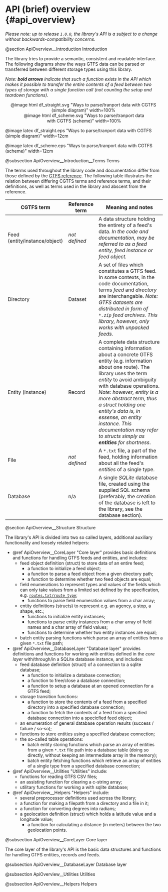# API (brief) overview {#api_overview}

*Please note: up to release `1.0.0`, the library's API is a subject to a change without backwards-compatibility concerns.*

@section ApiOverview__Introduction Introduction

The library tries to provide a semantic, consistent and readable interface. The following diagrams show the ways GTFS data can be parsed or transferred between different storage types using this library.

_Note: **bold arrows** indicate that such a function exists in the API which makes it possible to transfer the entire contents of a feed between two types of storage with a single function call (not counting the setup and teardown functions)._

<div style="text-align: center;">
<div style="display: inline-block; width: 100%; max-width: 500px; padding-right: 5%;">
@image html df_straight.svg "Ways to parse/tranport data with CGTFS (simple diagram)" width=100%
</div>
<div style="display: inline-block; width: 100%; max-width: 400px;">
@image html df_scheme.svg "Ways to parse/tranport data with CGTFS (scheme)" width=100%
</div>
</div>

@image latex df_straight.eps "Ways to parse/tranport data with CGTFS (simple diagram)" width=12cm

@image latex df_scheme.eps "Ways to parse/tranport data with CGTFS (scheme)" width=12cm


@subsection ApiOverview__Introduction__Terms Terms

The terms used throughout the library code and documentation differ from those defined by the [GTFS reference](https://developers.google.com/transit/gtfs/reference/#term-definitions). The following table illustrates the relation between differing CGTFS terms and reference terms, and their definitions, as well as terms used in the library and abscent from the reference.

| CGTFS term | Reference term | Meaning and notes |
| ---------- | -------------- | ----------------- |
| Feed (entity/instance/object) | *not defined* | A data structure holding the entirety of a feed's data. *In the code and documentation, may be referred to as a feed entity, feed instance or feed object.* |
| Directory | Dataset | A set of files which constitutes a GTFS feed. In some contexts, in the code documentation, terms *feed* and *directory* are interchangable. *Note: GTFS datasets are distributed in form of `*.zip` feed archives. This library, however, only works with unpacked feeds.* |
| Entity (instance) | Record | A complete data structure containing information about a concrete GTFS entity (e.g. information about one route). The library uses the term *entity* to avoid ambiguity with database operations. _Note: however, *entity* is a more abstract term, thus a struct holding one entity's data is, in essense, an entity instance. This documentation may refer to structs simply as **entities** for shortness_. |
| File | *not defined* | A `*.txt` file, a part of the feed, holding information about all the feed's *entities* of a single type. |
| Database | n/a | A single *SQLite* database file, created using the supplied SQL schema (preferably, the creation of the database is left to the library, see the database section). |


@section ApiOverview__Structure Structure

The library's API is divided into two so called layers, additional auxiliary functionality and loosely related helpers: 

  - @ref ApiOverview__CoreLayer "Core layer" provides basic definitions and functions for handling GTFS feeds and entities, and includes:
    - feed object definition (struct) to store data of an entire feed;
      - a function to initialize a feed object;
      - a function to parse a feed object from a given directory path;
      - a function to determine whether two feed objects are equal;
    - field enumerations to represent types and values of the fields which can only take values from a limited set defined by the specification, e.g. [`routes.txt/route type`](https://developers.google.com/transit/gtfs/reference/#routestxt);
      - functions to parse field enumeration values from a char array;
    - entity definitions (structs) to represent e.g. an agency, a stop, a shape, etc.;
      - functions to initialize entity instances;
      - functions to parse entity instances from a char array of field names and a char array of field values;
      - functions to determine whether two entity instances are equal;
    - batch entity parsing functions which parse an array of entities from a given `*.txt` file path;
  - @ref ApiOverview__DatabaseLayer "Database layer" provides definitions and functions for working with entities defined in the *core layer* with/through/in a SQLite database instance, and includes:
    - feed database definition (struct) of a connection to a sqlite database;
      - a function to initialize a database connection;
      - a function to free/close a database connection;
      - a function to setup a database at an opened connection for a GTFS feed;
    - storage transition functions:
      - a function to store the contents of a feed from a specified directory into a specified database connection;
      - a function to fetch the contents of a feed from a specified database connection into a specicfied feed object;
    - an enumeration of general database operation results (success / failure / so-so);
    - functions to store entities using a specified database connection;
    - the so-called table operations:
      - batch entity storing functions which parse an array of entities from a given `*.txt` file path into a database table (doing so directly, without keeping an intermediate array in the memory);
      - batch entity fetching functions which retrieve an array of entities of a single type from a specified database connection;
  - @ref ApiOverview__Utilities "Utilities" include:
    - functions for reading GTFS CSV files;
    - an assisting function for clearing a c-string array;
    - utilitary functions for working a with sqlite database;
  - @ref ApiOverview__Helpers "Helpers" include:
    - several preprocessor definitions used across the library;
    - a function for making a filepath from a directory and a file in it;
    - a function for converting degrees into radians;
    - a geolocation definition (struct) which holds a latitude value and a longitude value;
      - a function for calculating a distance (in meters) between the two geolocation points.


@subsection ApiOverview__CoreLayer Core layer

The core layer of the library's API is the basic data structures and functions for handling GTFS entities, records and feeds.

@subsection ApiOverview__DatabaseLayer Database layer

@subsection ApiOverview__Utilities Utilities

@subsection ApiOverview__Helpers Helpers


